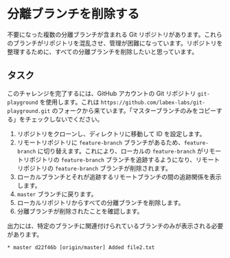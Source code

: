 # 分離ブランチを削除する

不要になった複数の分離ブランチが含まれる Git リポジトリがあります。これらのブランチがリポジトリを混乱させ、管理が困難になっています。リポジトリを整理するために、すべての分離ブランチを削除したいと思っています。

## タスク

このチャレンジを完了するには、GitHub アカウントの Git リポジトリ `git-playground` を使用します。これは `https://github.com/labex-labs/git-playground.git` のフォークから来ています。「マスターブランチのみをコピーする」をチェックしないでください。

1. リポジトリをクローンし、ディレクトリに移動して ID を設定します。
2. リモートリポジトリに `feature-branch` ブランチがあるため、`feature-branch` に切り替えます。これにより、ローカルの `feature-branch` がリモートリポジトリの `feature-branch` ブランチを追跡するようになり、リモートリポジトリの `feature-branch` ブランチが削除されます。
3. ローカルブランチとそれが追跡するリモートブランチの間の追跡関係を表示します。
4. `master` ブランチに戻ります。
5. ローカルリポジトリからすべての分離ブランチを削除します。
6. 分離ブランチが削除されたことを確認します。

出力には、特定のブランチに関連付けられているブランチのみが表示される必要があります。

```shell
* master d22f46b [origin/master] Added file2.txt
```

